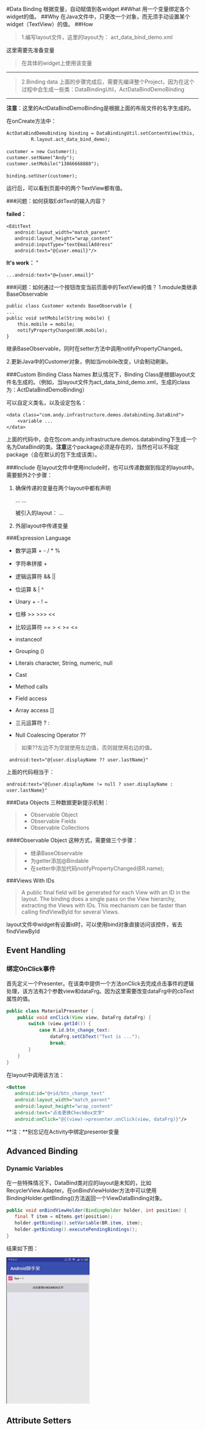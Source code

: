 #Data Binding
根据变量，自动赋值到各widget
##What
用一个变量绑定各个widget的值。
##Why
在Java文件中，只更改一个对象，而无须手动设置某个widget（TextView）的值。
##How
>1.编写layout文件，这里的layout为：
    act\_data\_bind\_demo.xml
>    
  这里需要先准备变量
    <data>
       <variable
          name="user"
          type="com.andy.infrastructure.bean.Customer" />
    </data>

>  在具体的widget上使用该变量
	<TextView
        android:layout_width="match_parent"
        android:layout_height="wrap_content"
        android:text="@{user.name}"/>

----
>2.Binding data
上面的步骤完成后，需要先编译整个Project，因为在这个过程中会生成一些类：DataBindingUtil，ActDataBindDemoBinding

---
**注意**：这里的ActDataBindDemoBinding是根据上面的布局文件的名字生成的。

在onCreate方法中：

	ActDataBindDemoBinding binding = DataBindingUtil.setContentView(this, 
             R.layout.act_data_bind_demo);

	customer = new Customer();
	customer.setName("Andy");
	customer.setMobile("13866668888");

	binding.setUser(customer);


运行后，可以看到页面中的两个TextView都有值。


###问题：如何获取EditText的输入内容？

**failed：**

    <EditText
	   android:layout_width="match_parent"
	   android:layout_height="wrap_content"
	   android:inputType="textEmailAddress"
	   android:text="@{user.email}"/>


**It's work：** "

    ...android:text="@={user.email}"

###问题：如何通过一个按钮改变当前页面中的TextView的值？
1.module类继承BaseObservable

    public class Customer extends BaseObservable {
    ...
    public void setMobile(String mobile) {
        this.mobile = mobile;
        notifyPropertyChanged(BR.mobile);
    }
继承BaseObservable，同时在setter方法中调用notifyPropertyChanged。

2.更新Java中的Customer对象，例如当mobile改变，UI会制动刷新。

###Custom Binding Class Names
默认情况下，Binding Class是根据layout文件名生成的。（例如，当layout文件为act\_data\_bind\_demo.xml，生成的class为：ActDataBindDemoBinding）

可以自定义类名，以及设定包名：

    <data class="com.andy.infrastructure.demos.databinding.DataBind">
        <variable ...
    </data>

上面的代码中，会在包com.andy.infrastructure.demos.databinding下生成一个名为DataBind的类。**注意**这个package必须是存在的，当然也可以不指定package（会在默认的包下生成该类）。

###Include
在layout文件中使用include时，也可以传递数据到指定的layout中。需要额外2个步骤：

1. 确保传递的变量在两个layout中都有声明

    <layout xmlns:android="http://schemas.android.com/apk/res/android"
    xmlns:bind="http://schemas.android.com/apk/res-auto">
    <data class="com.andy.infrastructure.demos.databinding.DataBind">
        <variable
            name="user"
            type="com.andy.infrastructure.demos.databinding.Customer" />
        ...
    </data>
    ...
        <include layout="@layout/user_name"
            bind:user="@{user}"/>

    被引入的layout：
    ...
    <data>
        <variable
            name="user"
            type="com.andy.infrastructure.demos.databinding.Customer" />
    </data>

    <TextView
        android:layout_width="match_parent"
        android:layout_height="wrap_content"
        android:padding="15dp"
        android:text="@{user.name}">

2. 外层layout中传递变量

    <include layout="@layout/user_name"
            bind:user="@{user}"/>

###Expression Language
 

- 数学运算 + - / * % <br>
- 字符串拼接 + <br>
- 逻辑运算符 && ||  <br>
- 位运算 & | ^ <br>
- Unary + - ! ~  <br>
- 位移 >> >>> << <br>
- 比较运算符 == > < >= <= <br>
- instanceof <br>
- Grouping () <br>
- Literals character, String, numeric, null <br>
- Cast <br>
- Method calls <br>
- Field access <br>
- Array access [] <br>
- 三元运算符 ? : <br>

- Null Coalescing Operator ??
> 如果??左边不为空就使用左边值，否则就使用右边的值。

     android:text="@{user.displayName ?? user.lastName}"

上面的代码相当于：

    android:text="@{user.displayName != null ? user.displayName : user.lastName}"

###Data Objects
三种数据更新提示机制：
>  - Observable Object
>  - Observable Fields
>  - Observable Collections

####Observable Object
这种方式，需要做三个步骤：
>  - 继承BaseObservable 
>  - 为getter添加@Bindable
>  - 在setter中添加代码notifyPropertyChanged(BR.name);

###Views With IDs
> A public final field will be generated for each View with an ID in the layout. The binding does a single pass on the View hierarchy, extracting the Views with IDs. This mechanism can be faster than calling findViewById for several Views.

layout文件中widget有设置id时，可以使用bind对象直接访问该控件，省去findViewById

## Event Handling ##
### 绑定OnClick事件 ###
首先定义一个Presenter。在该类中提供一个方法onClick去完成点击事件的逻辑处理，该方法有2个参数view和dataFrg。因为这里需要改变dataFrg中的cbText属性的值。
``` Java
public class MaterialPresenter {
    public void onClick(View view, DataFrg dataFrg) {
        switch (view.getId()) {
            case R.id.btn_change_text:
                dataFrg.setCbText("Text is ...");
                break;
        }
    }
}
```

在layout中调用该方法：
``` xml
<Button
   android:id="@+id/btn_change_text"
   android:layout_width="match_parent"
   android:layout_height="wrap_content"
   android:text="点击更换CheckBox文字"
   android:onClick="@{(view)->presenter.onClick(view, dataFrg)}"/>
```

**注：**别忘记在Activity中绑定presenter变量

## Advanced Binding ##
### Dynamic Variables ###
在一些特殊情况下，DataBind类对应的layout是未知的，比如RecyclerView.Adapter。在onBindViewHolder方法中可以使用BindingHolder.getBinding()方法返回一个ViewDataBinding对象。
``` Java
public void onBindViewHolder(BindingHolder holder, int position) {
   final T item = mItems.get(position);
   holder.getBinding().setVariable(BR.item, item);
   holder.getBinding().executePendingBindings();
}
```

结果如下图：

![](gerg.gif)

## Attribute Setters ##

